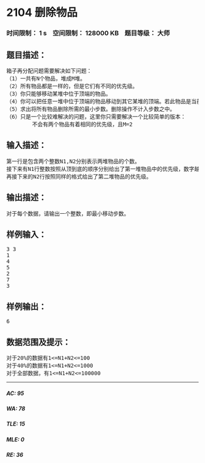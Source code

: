 # 2104 删除物品   
### 时间限制： 1 s&nbsp;&nbsp;&nbsp;&nbsp;空间限制： 128000 KB&nbsp;&nbsp;&nbsp;&nbsp;题目等级： 大师  
## 题目描述：  

<pre>
箱子再分配问题需要解决如下问题：
（1）一共有N个物品，堆成M堆。
（2）所有物品都是一样的，但是它们有不同的优先级。
（3）你只能够移动某堆中位于顶端的物品。
（4）你可以把任意一堆中位于顶端的物品移动到其它某堆的顶端。若此物品是当前所有物品中优先级最高的，可以直接将之删除而不用移动。
（5）求出将所有物品删除所需的最小步数。删除操作不计入步数之中。
（6）只是一个比较难解决的问题，这里你只需要解决一个比较简单的版本：
        不会有两个物品有着相同的优先级，且M=2
</pre>
  
  
## 输入描述：  

<pre>
第一行是包含两个整数N1,N2分别表示两堆物品的个数。
接下来有N1行整数按照从顶到底的顺序分别给出了第一堆物品中的优先级，数字越大，优先级越高。
再接下来的N2行按照同样的格式给出了第二堆物品的优先级。
</pre>
  
  
## 输出描述：  

<pre>
对于每个数据，请输出一个整数，即最小移动步数。
</pre>
  
  
## 样例输入：  

<pre>
3 3
1
4
5
2
7
3
</pre>
  
  
## 样例输出：  

<pre>
6
</pre>
  
  
## 数据范围及提示：  

<pre>
对于20%的数据有1<=N1+N2<=100
对于40%的数据有1<=N1+N2<=1000
对于全部数据，有1<=N1+N2<=100000
</pre>
  
  
***  

##### AC: 95  
##### WA: 78  
##### TLE: 15  
##### MLE: 0  
##### RE: 36  
